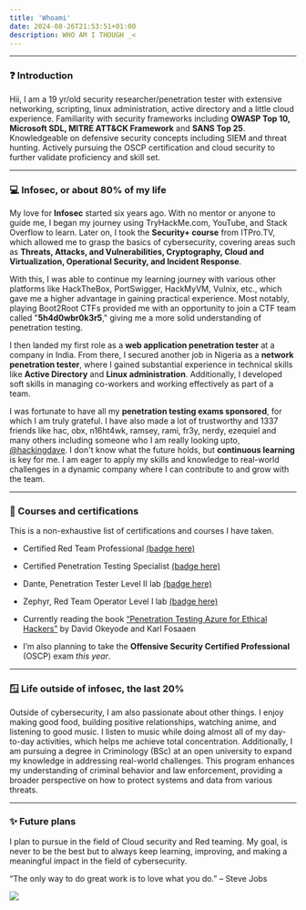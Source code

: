 ```yaml
---
title: 'Whoami'
date: 2024-08-26T21:53:51+01:00
description: WHO AM I THOUGH _<
---
```



---

### ❓ Introduction
Hii, I am a 19 yr/old security researcher/penetration tester with extensive networking, scripting, linux administration, active directory and a little cloud experience. Familiarity with security frameworks including **OWASP Top 10, Microsoft SDL, MITRE ATT&CK Framework** and **SANS Top 25**. Knowledgeable on defensive security concepts including SIEM and threat hunting. Actively pursuing the OSCP certification and cloud security to further validate proficiency and skill set. 

---

### 💻 Infosec, or about 80% of my life
My love for **Infosec** started six years ago. With no mentor or anyone to guide me, I began my journey using TryHackMe.com, YouTube, and Stack Overflow to learn. Later on, I took the **Security+ course** from ITPro.TV, which allowed me to grasp the basics of cybersecurity, covering areas such as **Threats, Attacks, and Vulnerabilities, Cryptography, Cloud and Virtualization, Operational Security, and Incident Response**.

With this, I was able to continue my learning journey with various other platforms like HackTheBox, PortSwigger, HackMyVM, Vulnix, etc., which gave me a higher advantage in gaining practical experience. Most notably, playing Boot2Root CTFs provided me with an opportunity to join a CTF team called "**5h4d0wbr0k3r5**," giving me a more solid understanding of penetration testing.

I then landed my first role as a **web application penetration tester** at a company in India. From there, I secured another job in Nigeria as a **network penetration tester**, where I gained substantial experience in technical skills like **Active Directory** and **Linux administration**. Additionally, I developed soft skills in managing co-workers and working effectively as part of a team.

I was fortunate to have all my **penetration testing exams sponsored**, for which I am truly grateful. I have also made a lot of trustworthy and 1337 friends like hac, obx, n16ht4wk, ramsey, rami, fr3y, nerdy, ezequiel and many others including someone who I am really looking upto, [@hackingdave](https://x.com/HackingDave). I don't know what the future holds, but **continuous learning** is key for me. I am eager to apply my skills and knowledge to real-world challenges in a dynamic company where I can contribute to and grow with the team.

---

### 🏅 Courses and certifications

This is a non-exhaustive list of certifications and courses I have taken.

*   Certified Red Team Professional [(badge here)](https://www.credential.net/f40d1c27-2021-4dc6-82af-b6d8c3d744a5#gs.9g5oko)
    
*   Certified Penetration Testing Specialist [(badge here)](https://sec-fortress.github.io/HTB%20Certified%20Penetration%20Testing%20Specialist_Certificate.jpg)
    
*   Dante, Penetration Tester Level II lab [(badge here)](https://sec-fortress.github.io/Dante_page-0001.jpg)
    
*   Zephyr, Red Team Operator Level I lab [(badge here)](https://sec-fortress.github.io/Zephyr.jpg)
    
*   Currently reading the book [“Penetration Testing Azure for Ethical Hackers”](https://www.amazon.com/Penetration-Testing-Azure-Ethical-Hackers/dp/1839212934) by David Okeyode and Karl Fosaaen
    
*   I’m also planning to take the **Offensive Security Certified Professional** (OSCP) exam _this year_.

---

### 🪟 Life outside of infosec, the last 20%

Outside of cybersecurity, I am also passionate about other things. I enjoy making good food, building positive relationships, watching anime, and listening to good music. I listen to music while doing almost all of my day-to-day activities, which helps me achieve total concentration. Additionally, I am pursuing a degree in Criminology (BSc) at an open university to expand my knowledge in addressing real-world challenges. This program enhances my understanding of criminal behavior and law enforcement, providing a broader perspective on how to protect systems and data from various threats.

---

### ✨ Future plans

I plan to pursue in the field of Cloud security and Red teaming. My goal, is never to be the best but to always keep learning, improving, and making a meaningful impact in the field of cybersecurity.

“The only way to do great work is to love what you do.” – Steve Jobs

![](https://i.imgur.com/pUFX825.png)
